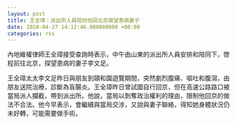 ```yaml
---
layout: post
title: 王全璋：派出所人員陪同他回北京探望患病妻子
date: 2020-04-27 14:12:46.000000000 +08:00
categories: rss
---
```


內地維權律師王全璋接受查詢時表示，中午由山東的派出所人員安排和陪同下，啓程前往北京，探望患病的妻子李文足。

王全璋太太李文足昨日與朋友到頤和園遊覽期間，突然劇烈腹痛、嘔吐和腹瀉，由朋友送院治療，診斷為盲腸炎。王全璋昨日曾試圖自行回京，但在高速公路路口被當局派人攔截，帶到派出所。他說，當局以剝奪政治權利的理由，限制他回京的做法不合法。他今早表示，會繼續與當局交涉，又說與妻子聯絡，得知她身體狀況仍未好轉，可能需要做手術。
